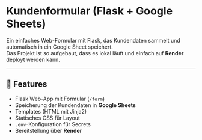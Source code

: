 # Kundenformular (Flask + Google Sheets)

Ein einfaches Web-Formular mit Flask, das Kundendaten sammelt und automatisch in ein Google Sheet speichert.  
Das Projekt ist so aufgebaut, dass es lokal läuft und einfach auf **Render** deployt werden kann.

---

## 🚀 Features
- Flask Web-App mit Formular (`/form`)
- Speicherung der Kundendaten in **Google Sheets**
- Templates (HTML mit Jinja2)
- Statisches CSS für Layout
- `.env`-Konfiguration für Secrets
- Bereitstellung über **Render**
